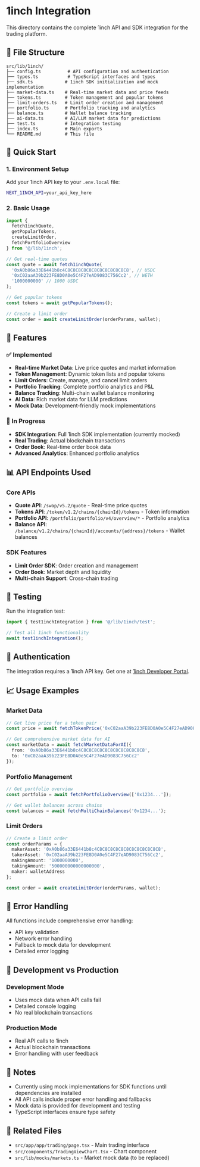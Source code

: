 # 1inch Integration

This directory contains the complete 1inch API and SDK integration for the trading platform.

## 📁 File Structure

```
src/lib/1inch/
├── config.ts          # API configuration and authentication
├── types.ts           # TypeScript interfaces and types
├── sdk.ts            # 1inch SDK initialization and mock implementation
├── market-data.ts    # Real-time market data and price feeds
├── tokens.ts         # Token management and popular tokens
├── limit-orders.ts   # Limit order creation and management
├── portfolio.ts      # Portfolio tracking and analytics
├── balance.ts        # Wallet balance tracking
├── ai-data.ts        # AI/LLM market data for predictions
├── test.ts           # Integration testing
├── index.ts          # Main exports
└── README.md         # This file
```

## 🚀 Quick Start

### 1. Environment Setup
Add your 1inch API key to your `.env.local` file:
```bash
NEXT_1INCH_API=your_api_key_here
```

### 2. Basic Usage
```typescript
import { 
  fetch1inchQuote, 
  getPopularTokens, 
  createLimitOrder,
  fetchPortfolioOverview 
} from '@/lib/1inch';

// Get real-time quotes
const quote = await fetch1inchQuote(
  '0xA0b86a33E6441b8c4C8C8C8C8C8C8C8C8C8C8C8C8', // USDC
  '0xC02aaA39b223FE8D0A0e5C4F27eAD9083C756Cc2', // WETH
  '1000000000' // 1000 USDC
);

// Get popular tokens
const tokens = await getPopularTokens();

// Create a limit order
const order = await createLimitOrder(orderParams, wallet);
```

## 🔧 Features

### ✅ Implemented
- **Real-time Market Data**: Live price quotes and market information
- **Token Management**: Dynamic token lists and popular tokens
- **Limit Orders**: Create, manage, and cancel limit orders
- **Portfolio Tracking**: Complete portfolio analytics and P&L
- **Balance Tracking**: Multi-chain wallet balance monitoring
- **AI Data**: Rich market data for LLM predictions
- **Mock Data**: Development-friendly mock implementations

### 🔄 In Progress
- **SDK Integration**: Full 1inch SDK implementation (currently mocked)
- **Real Trading**: Actual blockchain transactions
- **Order Book**: Real-time order book data
- **Advanced Analytics**: Enhanced portfolio analytics

## 📊 API Endpoints Used

### Core APIs
- **Quote API**: `/swap/v5.2/quote` - Real-time price quotes
- **Tokens API**: `/token/v1.2/chains/{chainId}/tokens` - Token information
- **Portfolio API**: `/portfolio/portfolio/v4/overview/*` - Portfolio analytics
- **Balance API**: `/balance/v1.2/chains/{chainId}/accounts/{address}/tokens` - Wallet balances

### SDK Features
- **Limit Order SDK**: Order creation and management
- **Order Book**: Market depth and liquidity
- **Multi-chain Support**: Cross-chain trading

## 🧪 Testing

Run the integration test:
```typescript
import { test1inchIntegration } from '@/lib/1inch/test';

// Test all 1inch functionality
await test1inchIntegration();
```

## 🔐 Authentication

The integration requires a 1inch API key. Get one at [1inch Developer Portal](https://portal.1inch.dev/).

## 📈 Usage Examples

### Market Data
```typescript
// Get live price for a token pair
const price = await fetchTokenPrice('0xC02aaA39b223FE8D0A0e5C4F27eAD9083C756Cc2');

// Get comprehensive market data for AI
const marketData = await fetchMarketDataForAI({
  from: '0xA0b86a33E6441b8c4C8C8C8C8C8C8C8C8C8C8C8C8',
  to: '0xC02aaA39b223FE8D0A0e5C4F27eAD9083C756Cc2'
});
```

### Portfolio Management
```typescript
// Get portfolio overview
const portfolio = await fetchPortfolioOverview(['0x1234...']);

// Get wallet balances across chains
const balances = await fetchMultiChainBalances('0x1234...');
```

### Limit Orders
```typescript
// Create a limit order
const orderParams = {
  makerAsset: '0xA0b86a33E6441b8c4C8C8C8C8C8C8C8C8C8C8C8C8',
  takerAsset: '0xC02aaA39b223FE8D0A0e5C4F27eAD9083C756Cc2',
  makingAmount: '1000000000',
  takingAmount: '500000000000000000',
  maker: walletAddress
};

const order = await createLimitOrder(orderParams, wallet);
```

## 🚨 Error Handling

All functions include comprehensive error handling:
- API key validation
- Network error handling
- Fallback to mock data for development
- Detailed error logging

## 🔄 Development vs Production

### Development Mode
- Uses mock data when API calls fail
- Detailed console logging
- No real blockchain transactions

### Production Mode
- Real API calls to 1inch
- Actual blockchain transactions
- Error handling with user feedback

## 📝 Notes

- Currently using mock implementations for SDK functions until dependencies are installed
- All API calls include proper error handling and fallbacks
- Mock data is provided for development and testing
- TypeScript interfaces ensure type safety

## 🔗 Related Files

- `src/app/app/trading/page.tsx` - Main trading interface
- `src/components/TradingViewChart.tsx` - Chart component
- `src/lib/mocks/markets.ts` - Market mock data (to be replaced)
